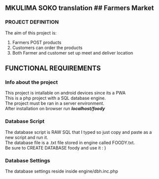 ## MKULIMA SOKO **translation** ## Farmers Market

### PROJECT DEFINITION

The aim of this project is:<br>

<ol>
  <li>Farmers POST products</li>
  <li>Customers can order the products</li>
  <li>Both Farmer and customer set up meet and deliver location</li>
</ol>

## FUNCTIONAL REQUIREMENTS

### Info about the project

This project is intallable on android devices since its a PWA <br>
This is a php project with a SQL database engine.<br>
The project must be ran in a server environment.<br>
After installation on browser run **_localhost/foody_**

### Database Script

The database script is RAW SQL that I typed so just copy and paste as a new script and run it.<br>
The database file is a .txt file stored in engine called FOODY.txt. <br>
Be sure to CREATE DATABASE foody and use it : )<br>

### Database Settings

The database settings reside inside engine/dbh.inc.php<br>
